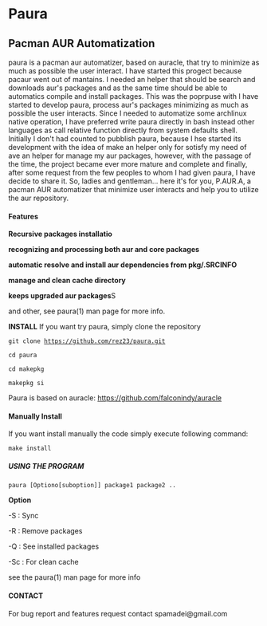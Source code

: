 <h1><strong>Paura</strong></h1>
<h2><strong>Pacman AUR Automatization</strong></h2>

paura is a pacman aur automatizer, based on auracle, that try to minimize as much as 
possible the user interact.
I have started this progect because pacaur went out of mantains.
I needed an helper that should be search and downloads aur's packages and as the 
same time should be able to automatics compile and install packages. This was the 
poprpuse with I have started to develop paura, process aur's packages minimizing as 
much as possible the user interacts. Since I needed to automatize some archlinux 
native operation, I have preferred write paura directly in bash instead other 
languages as call relative function directly from system defaults shell.
Initially I don't had counted to pubblish paura, because I hse started its 
development with the idea of make an helper only for sotisfy my need of ave an 
helper for manage my aur packages, however, with the passage of the time, the 
project became ever more mature and complete and finally, after some request from 
the few peoples to whom I had given paura, I have decide to share it.
So, ladies and gentleman... here it's for you, P.AUR.A, a pacman AUR automatizer 
that minimize user interacts and help you to utilize the aur repository.

<h4><strong>Features</strong></h5>

<strong>Recursive packages installatio</strong>

<strong>recognizing and processing both aur and core packages</strong>

<strong>automatic resolve and install aur dependencies from pkg/.SRCINFO</strong>

<strong>manage and clean cache directory</strong>

<strong>keeps upgraded aur packages</strong>S

and other, see paura(1) man page for more info.

<strong>INSTALL</strong>
If you want try paura,
simply clone the repository

<code>git clone https://github.com/rez23/paura.git</code>

<code>cd paura</code>

<code>cd makepkg</code>

<code>makepkg si</code>

Paura is based on auracle: https://github.com/falconindy/auracle

<h4><strong>Manually Install</strong></h4>

If you want install manually the code simply execute following command: 

<code>make install</code>
<h5><strong>USING THE PROGRAM </strong> </h5>

<code>paura [Optiono[suboption]] package1 package2 .. </code>

<strong>Option</strong>

-S : Sync

-R : Remove packages

-Q : See installed packages

-Sc : For clean cache

see the paura(1) man page for more info
<h4><strong>CONTACT</strong></h4>
For bug report and features request contact <email>spamadei@gmail.com</email>
